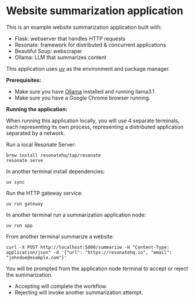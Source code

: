 # Website summarization application

This is an example website summarization application built with:

- Flask: webserver that handles HTTP requests
- Resonate: framework for distributed & concurrent applications
- Beautiful Soup: webscraper
- Ollama: LLM that summarizes content

This application uses [uv](https://docs.astral.sh/uv/) as the environment and package manager.

**Prerequisites:**

- Make sure you have [Ollama](https://ollama.com/) installed and running llama3.1
- Make sure you have a Google Chrome browser running.

**Running the application:**

When running this application locally, you will use 4 separate terminals, each representing its own process, representing a distributed application separated by a network.

Run a local Resonate Server:

```
brew install resonatehq/tap/resonate
resonate serve
```

In another terminal install dependencies:

```
uv sync
```

Run the HTTP gateway service:

```
uv run gateway
```

In another terminal run a summarization application node:

```
uv run app
```

From another terminal summarize a website:

```
curl -X POST http://localhost:5000/summarize -H "Content-Type: application/json" -d '{"url": "https://resonatehq.io", "email": "johndoe@example.com"}'
```

You will be prompted from the application node terminal to accept or reject the summarization.

- Accepting will complete the workflow.
- Rejecting will invoke another summarization attempt.
